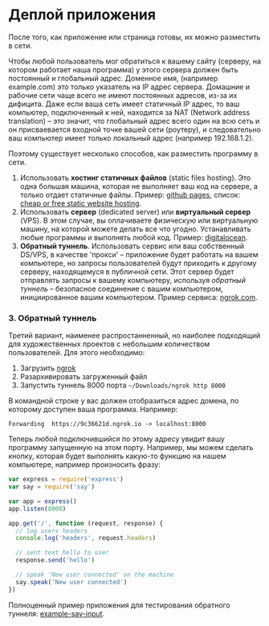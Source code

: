 # Деплой приложения

После того, как приложение или страница готовы, их можно разместить в сети.

Чтобы любой пользователь мог обратиться к вашему сайту (серверу, на котором работает наша программа) у этого сервера должен быть постоянный и глобальный адрес. Доменное имя, (например example.com) это только указатель на IP адрес сервера. Домашние и рабочие сети чаще всего не имеют постоянных адресов, из-за их дифицита. Даже если ваша сеть имеет статичный IP адрес, то ваш компьютер, подключенный к ней, находится за NAT (Network address translation) – это значит, что глобальный адрес всего один на всю сеть и он присваевается входной точке вашей сети (роутеру), и следовательно ваш компьютер имеет только локальный адрес (например 192.168.1.2).

Поэтому существует несколько способов, как разместить программу в сети.

1. Использовать __хостинг статичных файлов__ (static files hosting). Это одна большая машина, которая не выполняет ваш код на сервере, а только отдает статичные файлы. Пример: [github pages](https://pages.github.com/), список: [cheap or free static website hosting](http://alignedleft.com/resources/cheap-web-hosting).
2. Использовать __сервер__ (dedicated server) или __виртуальный сервер__ (VPS). В этом случае, вы оплачиваете физическую или виртуальную машину, на которой можете делать все что угодно. Устанавливать любые программы и выполнять любой код. Пример: [digitalocean](http://digitalocean.com).
3. __Обратный туннель__. Использовать сервис или ваш собственный DS/VPS, в качестве 'прокси' – приложение будет работать на вашем компьютере, но запросы пользователей будут приходить к другому серверу, находящемуся в публичной сети. Этот сервер будет отправлять запросы к вашему компьютеру, используя _обратный туннель_ – безопасное соединение с вашим компьютером, инициированное вашим компьютером. Пример сервиса: [ngrok.com](https://ngrok.com/download).


### 3. Обратный туннель

Третий вариант, наименее распростанненный, но наиболее подходящий для художественных проектов с небольшим количеством пользователей. Для этого необходимо:

1. Загрузить [ngrok](https://ngrok.com/download)
2. Разархивировать загруженный файл
3. Запустить туннель 8000 порта `~/Downloads/ngrok http 8000`

В командной строке у вас должен отобразиться адрес домена, по которому доступен ваша программа. Например:
```
Forwarding  https://9c36621d.ngrok.io -> localhost:8000
```

Теперь любой подключившийся по этому адресу увидит вашу программу запущенную на этом порту.
Например, мы можем сделать кнопку, которая будет выполнять какую-то функцию на нашем компьютере, например произносить фразу:

```javascript
var express = require('express')
var say = require('say')

var app = express()
app.listen(8000)

app.get('/', function (request, response) {
  // log users headers
  console.log('headers', request.headers)

  // sent text hello to user
  response.send('hello')

  // speak 'New user connected' on the machine
  say.speak('New user connected')
})
```

Полноценный пример приложения для тестирования обратного туннеля: [example-say-input](../lesson-04/example-say-input).
